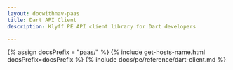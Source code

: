 ```yaml
---
layout: docwithnav-paas
title: Dart API Client
description: Klyff PE API client library for Dart developers

---
```

 
{% assign docsPrefix = "paas/" %}
{% include get-hosts-name.html docsPrefix=docsPrefix %}
{% include docs/pe/reference/dart-client.md %}